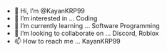 - 👋 Hi, I’m @KayanKRP99
- 👀 I’m interested in ... Coding
- 🌱 I’m currently learning ... Software Programming
- 💞️ I’m looking to collaborate on ... Discord, Roblox
- 📫 How to reach me ... KayanKRP99

<!---
KayanKRP99/KayanKRP99 is a ✨ special ✨ repository because its `README.md` (this file) appears on your GitHub profile.
You can click the Preview link to take a look at your changes.
--->
